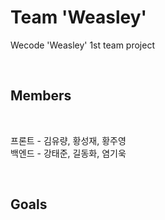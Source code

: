 # Team 'Weasley'

Wecode 'Weasley' 1st team project

<br>

## Members

<br>

프론트 - 김유량, 황성재, 황주영  
백엔드 - 강태준, 길동화, 염기욱

<br>

## Goals
